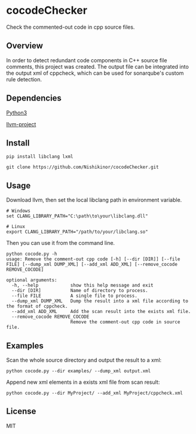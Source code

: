 # cocodeChecker

Check the commented-out code in cpp source files.

## Overview


In order to detect redundant code components in C++ source file comments, this project was created.
The output file can be integrated into the output xml of cppcheck, which can be used for sonarqube's custom rule detection. 


## Dependencies

[Python3](https://www.python.org/)

[llvm-project](https://github.com/llvm/llvm-project/tree/main/clang/bindings/python)

## Install

```
pip install libclang lxml
```

```
git clone https://github.com/Nishikinor/cocodeChecker.git
```

## Usage

Download llvm, then set the local libclang path in environment variable.
```
# Windows
set CLANG_LIBRARY_PATH="C:\path\to\your\libclang.dll"

# Linux
export CLANG_LIBRARY_PATH="/path/to/your/libclang.so"
```

Then you can use it from the command line.
```
python cocode.py -h
usage: Remove the comment-out cpp code [-h] [--dir [DIR]] [--file FILE] [--dump_xml DUMP_XML] [--add_xml ADD_XML] [--remove_cocode REMOVE_COCODE]

optional arguments:
  -h, --help            show this help message and exit
  --dir [DIR]           Name of directory to process.
  --file FILE           A single file to process.
  --dump_xml DUMP_XML   Dump the result into a xml file according to the format of cppcheck.
  --add_xml ADD_XML     Add the scan result into the exists xml file.
  --remove_cocode REMOVE_COCODE
                        Remove the comment-out cpp code in source file.
```

## Examples

Scan the whole source directory and output the result to a xml: 
```
python cocode.py --dir examples/ --dump_xml output.xml
```

Append new xml elements in a exists xml file from scan result:
```
python cocode.py --dir MyProject/ --add_xml MyProject/cppcheck.xml
```

## License

MIT